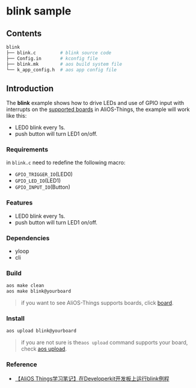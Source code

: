 # blink sample

## Contents

```sh
blink
├── blink.c         # blink source code
├── Config.in       # kconfig file
├── blink.mk        # aos build system file
└── k_app_config.h  # aos app config file
```

## Introduction

The **blink** example shows how to drive LEDs and use of GPIO input with interrupts on the [supported boards](../../../board) in AliOS-Things, the example will work like this:
* LED0 blink every 1s.
* push button will turn LED1 on/off.

### Requirements

in `blink.c` need to redefine the following macro:
* `GPIO_TRIGGER_IO`(LED0)
* `GPIO_LED_IO`(LED1)
* `GPIO_INPUT_IO`(Button)

### Features

* LED0 blink every 1s.
* push button will turn LED1 on/off.

### Dependencies

* yloop
* cli

### Build

```sh
aos make clean
aos make blink@yourboard
```

> if you want to see AliOS-Things supports boards, click [board](../../../board).

### Install

```sh
aos upload blink@yourboard
```

> if you are not sure is the`aos upload` command supports your board, check [aos upload](../../../build/site_scons/upload).

### Reference

* [【AliOS Things学习笔记】在Developerkit开发板上运行blink例程](https://yq.aliyun.com/articles/669088)